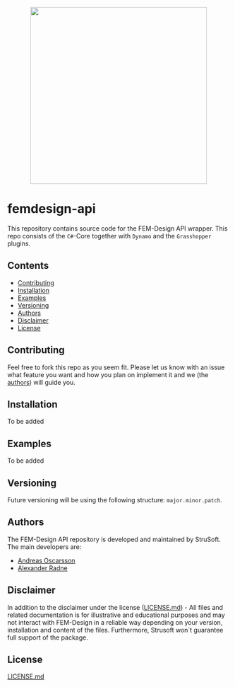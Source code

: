 <p align="center">
 <img width="400" src="https://strusoft.com/uploads/products/fem-design/FEM-Design_text.png">
</p>

# femdesign-api
This repository contains source code for the FEM-Design API wrapper. This repo consists of the `C#`-Core together with `Dynamo` and the `Grasshopper` plugins. 

## Contents
* [Contributing](#contributing)
* [Installation](#Installation)
* [Examples](#Examples)
* [Versioning](#versioning)
* [Authors](#authors)
* [Disclaimer](#disclaimer)
* [License](#license)

## Contributing
Feel free to fork this repo as you seem fit. Please let us know with an issue what feature you want and how you plan on implement it and we (the [authors](#Authors)) will guide you. 

## Installation
To be added

## Examples
To be added

## Versioning
Future versioning will be using the following structure: `major.minor.patch`.

## Authors
The FEM-Design API repository is developed and maintained by StruSoft. The main developers are:
* [Andreas Oscarsson](https://github.com/andosca)
* [Alexander Radne](https://github.com/xradne)

## Disclaimer
In addition to the disclaimer under the license ([LICENSE.md](LICENSE)) - All files and related documentation is for illustrative and educational purposes and may not interact with FEM-Design in a reliable way depending on your version, installation and content of the files. Furthermore, Strusoft won´t guarantee full support of the package.

## License
[LICENSE.md](LICENSE)


